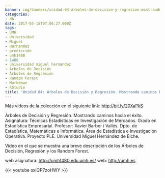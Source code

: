 ```yaml
---
banner: img/banners/unidad-04-árboles-de-decision-y-regresion-mostrando-caminos-hacia-el-exito.jpg
categories:
- NA
date: 2017-05-15T07:06:27.000Z
tags:
- UMH
- Universidad
- Miguel
- Hernandez
- predicción
- umh1480
- 1480
- universidad miguel hernandez
- Árboles de Decisión
- Árboles de Regresión
- Random Forest
- Markdown
- RStudio
title: 'Unidad 04: Árboles de Decisión y Regresión. Mostrando caminos hacia el éxito'
---
```


Más vídeos de la colección en el siguiente link: http://bit.ly/20XaPkS

Árboles de Decisión y Regresión. Mostrando caminos hacia el éxito.
Asignatura: Técnicas Estadísticas en Investigación de Mercados.
Grado en Estadística Empresarial.
Profesor: Xavier Barber i Vallés.
Dpto. de Estadística, Matemáticas e Informática.
Área de Estadística e Investigación Operativa.
Proyecto PLE. Universidad Miguel Hernández de Elche.

Vídeo en el que se muestra una breve descripción de los Árboles de Decisión, Regresión y los Random Forest.

web asignatura: http://umh1480.edu.umh.es/
web: http://umh.es

{{< youtube oxiQP7zoHWY >}}
